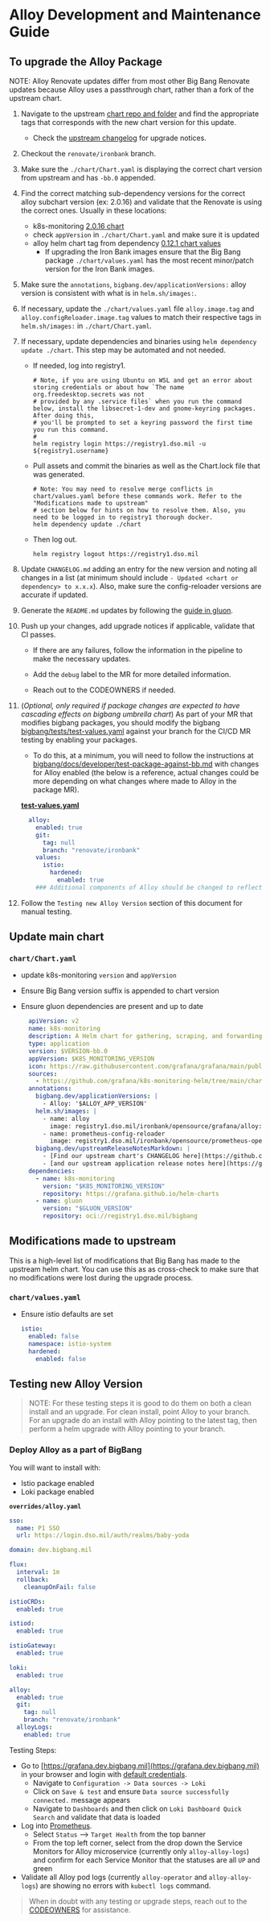 # Alloy Development and Maintenance Guide

## To upgrade the Alloy Package

NOTE: Alloy Renovate updates differ from most other Big Bang Renovate updates because Alloy uses a passthrough chart, rather than a fork of the upstream chart.

1. Navigate to the upstream [chart repo and folder](https://github.com/grafana/k8s-monitoring-helm/tree/main/charts/k8s-monitoring) and find the appropriate tags that corresponds with the new chart version for this update.

    - Check the [upstream changelog](https://github.com/grafana/k8s-monitoring-helm/releases) for upgrade notices.

2. Checkout the `renovate/ironbank` branch.

3. Make sure the `./chart/Chart.yaml` is displaying the correct chart version from upstream and has `-bb.0` appended.

4. Find the correct matching sub-dependency versions for the correct alloy subchart version (ex: 2.0.16) and validate that the Renovate is using the correct ones. Usually in these locations:

    - k8s-monitoring [2.0.16 chart](https://github.com/grafana/k8s-monitoring-helm/tree/v2.0.16/charts/k8s-monitoring)
    - check `appVersion` in `./chart/Chart.yaml` and make sure it is updated
    - alloy helm chart tag from dependency [0.12.1 chart values](hhttps://github.com/grafana/alloy/blob/helm-chart/0.12.1/operations/helm/charts/alloy/values.yaml)
      - If upgrading the Iron Bank images ensure that the Big Bang package `./chart/values.yaml` has the most recent minor/patch version for the Iron Bank images.

5. Make sure the `annotations`, `bigbang.dev/applicationVersions:` alloy version is consistent with what is in `helm.sh/images:`.

6. If necessary, update the `./chart/values.yaml` file `alloy.image.tag` and `alloy.configReloader.image.tag` values to match their respective tags in `helm.sh/images:` in `./chart/Chart.yaml`.

7. If necessary, update dependencies and binaries using `helm dependency update ./chart`. This step may be automated and not needed.

    - If needed, log into registry1.

      ```shell
      # Note, if you are using Ubuntu on WSL and get an error about storing credentials or about how `The name org.freedesktop.secrets was not
      # provided by any .service files` when you run the command below, install the libsecret-1-dev and gnome-keyring packages. After doing this,
      # you'll be prompted to set a keyring password the first time you run this command.
      #
      helm registry login https://registry1.dso.mil -u ${registry1.username}
      ```

    - Pull assets and commit the binaries as well as the Chart.lock file that was generated.

      ```shell
      # Note: You may need to resolve merge conflicts in chart/values.yaml before these commands work. Refer to the "Modifications made to upstream"
      # section below for hints on how to resolve them. Also, you need to be logged in to registry1 thorough docker.
      helm dependency update ./chart
      ```

    - Then log out.

      ```shell
      helm registry logout https://registry1.dso.mil
      ```

8. Update `CHANGELOG.md` adding an entry for the new version and noting all changes in a list (at minimum should include `- Updated <chart or dependency> to x.x.x`). Also, make sure the config-reloader versions are accurate if updated.

9. Generate the `README.md` updates by following the [guide in gluon](https://repo1.dso.mil/big-bang/product/packages/gluon/-/blob/master/docs/bb-package-readme.md).

10. Push up your changes, add upgrade notices if applicable, validate that CI passes.

    - If there are any failures, follow the information in the pipeline to make the necessary updates.

    - Add the `debug` label to the MR for more detailed information.

    - Reach out to the CODEOWNERS if needed.

11. (_Optional, only required if package changes are expected to have cascading effects on bigbang umbrella chart_) As part of your MR that modifies bigbang packages, you should modify the bigbang [bigbang/tests/test-values.yaml](https://repo1.dso.mil/big-bang/bigbang/-/blob/master/tests/test-values.yaml?ref_type=heads) against your branch for the CI/CD MR testing by enabling your packages. 

    - To do this, at a minimum, you will need to follow the instructions at [bigbang/docs/developer/test-package-against-bb.md](https://repo1.dso.mil/big-bang/bigbang/-/blob/master/docs/developer/test-package-against-bb.md?ref_type=heads) with changes for Alloy enabled (the below is a reference, actual changes could be more depending on what changes where made to Alloy in the package MR).

    **[test-values.yaml](https://repo1.dso.mil/big-bang/bigbang/-/blob/master/tests/test-values.yaml?ref_type=heads)**

    ```yaml
      alloy:
        enabled: true
        git:
          tag: null
          branch: "renovate/ironbank"
        values:
          istio:
            hardened:
              enabled: true
        ### Additional components of Alloy should be changed to reflect testing changes introduced in the package MR
    ```

12. Follow the `Testing new Alloy Version` section of this document for manual testing.

## Update main chart

### `chart/Chart.yaml`

- update k8s-monitoring `version` and `appVersion`
- Ensure Big Bang version suffix is appended to chart version
- Ensure gluon dependencies are present and up to date

  ```yaml
    apiVersion: v2
    name: k8s-monitoring
    description: A Helm chart for gathering, scraping, and forwarding Kubernetes telemetry data to a Grafana Stack.
    type: application
    version: $VERSION-bb.0
    appVersion: $K8S_MONITORING_VERSION
    icon: https://raw.githubusercontent.com/grafana/grafana/main/public/img/grafana_icon.svg
    sources:
      - https://github.com/grafana/k8s-monitoring-helm/tree/main/charts/k8s-monitoring
    annotations:
      bigbang.dev/applicationVersions: |
        - Alloy: '$ALLOY_APP_VERSION'
      helm.sh/images: |
        - name: alloy
          image: registry1.dso.mil/ironbank/opensource/grafana/alloy:$ALLOY_APP_VERSION
        - name: prometheus-config-reloader
          image: registry1.dso.mil/ironbank/opensource/prometheus-operator/prometheus-config-reloader:$CONFIG_RELOADER_APP_VERSION
      bigbang.dev/upstreamReleaseNotesMarkdown: |
        - [Find our upstream chart's CHANGELOG here](https://github.com/grafana/k8s-monitoring-helm/releases/)
        - [and our upstream application release notes here](https://github.com/grafana/alloy/blob/main/docs/sources/release-notes.md?plain=1)
    dependencies:
      - name: k8s-monitoring
        version: "$K8S_MONITORING_VERSION"
        repository: https://grafana.github.io/helm-charts
      - name: gluon
        version: "$GLUON_VERSION"
        repository: oci://registry1.dso.mil/bigbang
  ```

## Modifications made to upstream

This is a high-level list of modifications that Big Bang has made to the upstream helm chart. You can use this as as cross-check to make sure that no modifications were lost during the upgrade process.

### `chart/values.yaml`

- Ensure istio defaults are set

  ```yaml
  istio:
    enabled: false
    namespace: istio-system
    hardened:
      enabled: false
  ```

## Testing new Alloy Version

> NOTE: For these testing steps it is good to do them on both a clean install and an upgrade. For clean install, point Alloy to your branch. For an upgrade do an install with Alloy pointing to the latest tag, then perform a helm upgrade with Alloy pointing to your branch.

### Deploy Alloy as a part of BigBang

You will want to install with:

- Istio package enabled
- Loki package enabled

**`overrides/alloy.yaml`**

```yaml
sso:
  name: P1 SSO
  url: https://login.dso.mil/auth/realms/baby-yoda

domain: dev.bigbang.mil

flux:
  interval: 1m
  rollback:
    cleanupOnFail: false

istioCRDs:
  enabled: true

istiod:
  enabled: true

istioGateway:
  enabled: true

loki:
  enabled: true

alloy:
  enabled: true
  git:
    tag: null
    branch: "renovate/ironbank"
  alloyLogs:
    enabled: true
```

Testing Steps:
- Go to [https://grafana.dev.bigbang.mil](https://grafana.dev.bigbang.mil) in your browser and login with [default credentials](https://repo1.dso.mil/big-bang/bigbang/-/blob/master/docs/guides/using-bigbang/default-credentials.md).
  - Navigate to `Configuration -> Data sources -> Loki`
  - Click on `Save & test` and ensure `Data source successfully connected.` message appears
  - Navigate to `Dashboards` and then click on ``Loki Dashboard Quick Search`` and validate that data is loaded
- Log into [Prometheus](https://prometheus.dev.bigbang.mil/).
  - Select `Status` --> `Target Health` from the top banner
  - From the top left corner, select from the drop down the Service Monitors for Alloy microservice (currently only `alloy-alloy-logs`) and confirm for each Service Monitor that the statuses are all `UP` and green
- Validate all Alloy pod logs (currently `alloy-operator` and `alloy-alloy-logs`) are showing no errors with `kubectl logs` command.

> When in doubt with any testing or upgrade steps, reach out to the [CODEOWNERS](https://repo1.dso.mil/big-bang/product/packages/alloy/-/blob/main/CODEOWNERS) for assistance.